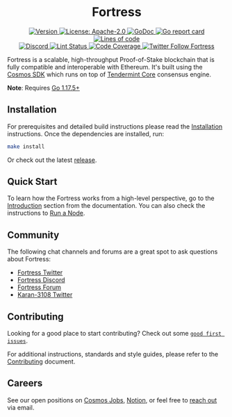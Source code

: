 <!--
parent:
  order: false
-->

<div align="center">
  <h1> Fortress </h1>
</div>

<!-- TODO: add banner -->
<!-- ![banner](docs/ethermint.jpg) -->

<div align="center">
  <a href="https://github.com/Karan-3108/fortress/releases/latest">
    <img alt="Version" src="https://img.shields.io/github/tag/Karan-3108/fortress.svg" />
  </a>
  <a href="https://github.com/Karan-3108/fortress/blob/main/LICENSE">
    <img alt="License: Apache-2.0" src="https://img.shields.io/github/license/Karan-3108/fortress.svg" />
  </a>
  <a href="https://pkg.go.dev/github.com/Karan-3108/fortress">
    <img alt="GoDoc" src="https://godoc.org/github.com/Karan-3108/fortress?status.svg" />
  </a>
  <a href="https://goreportcard.com/report/github.com/Karan-3108/fortress">
    <img alt="Go report card" src="https://goreportcard.com/badge/github.com/Karan-3108/fortress"/>
  </a>
  <a href="https://bestpractices.coreinfrastructure.org/projects/5018">
    <img alt="Lines of code" src="https://img.shields.io/tokei/lines/github/Karan-3108/fortress">
  </a>
</div>
<div align="center">
  <a href="https://discord.gg/fortress">
    <img alt="Discord" src="https://img.shields.io/discord/809048090249134080.svg" />
  </a>
  <a href="https://github.com/Karan-3108/fortress/actions?query=branch%3Amain+workflow%3ALint">
    <img alt="Lint Status" src="https://github.com/Karan-3108/fortress/actions/workflows/lint.yml/badge.svg?branch=main" />
  </a>
  <a href="https://codecov.io/gh/Karan-3108/fortress">
    <img alt="Code Coverage" src="https://codecov.io/gh/Karan-3108/fortress/branch/main/graph/badge.svg" />
  </a>
  <a href="https://twitter.com/FortressOrg">
    <img alt="Twitter Follow Fortress" src="https://img.shields.io/twitter/follow/FortressOrg"/>
  </a>
</div>

Fortress is a scalable, high-throughput Proof-of-Stake blockchain that is fully compatible and
interoperable with Ethereum. It's built using the [Cosmos SDK](https://github.com/cosmos/cosmos-sdk/) which runs on top of [Tendermint Core](https://github.com/tendermint/tendermint) consensus engine.

**Note**: Requires [Go 1.17.5+](https://golang.org/dl/)

## Installation

For prerequisites and detailed build instructions please read the [Installation](https://fortress.dev/quickstart/installation.html) instructions. Once the dependencies are installed, run:

```bash
make install
```

Or check out the latest [release](https://github.com/Karan-3108/fortress/releases).

## Quick Start

To learn how the Fortress works from a high-level perspective, go to the [Introduction](https://fortress.dev/intro/overview.html) section from the documentation. You can also check the instructions to [Run a Node](https://fortress.dev/quickstart/run_node.html).

## Community

The following chat channels and forums are a great spot to ask questions about Fortress:

- [Fortress Twitter](https://twitter.com/FortressOrg)
- [Fortress Discord](https://discord.gg/fortress)
- [Fortress Forum](https://commonwealth.im/fortress)
- [Karan-3108 Twitter](https://twitter.com/Karan-3108HQ)

## Contributing

Looking for a good place to start contributing? Check out some [`good first issues`](https://github.com/Karan-3108/fortress/issues?q=is%3Aopen+is%3Aissue+label%3A%22good+first+issue%22).

For additional instructions, standards and style guides, please refer to the [Contributing](./CONTRIBUTING.md) document.

## Careers

See our open positions on [Cosmos Jobs](https://jobs.cosmos.network/project/fortress-d0sk1uxuh-remote/), [Notion](https://Karan-3108.notion.site), or feel free to [reach out](mailto:careers@thars.is) via email.
